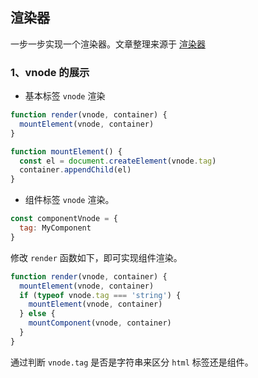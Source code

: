 ## 渲染器
一步一步实现一个渲染器。文章整理来源于 [渲染器](http://hcysun.me/vue-design/zh/)

### 1、vnode 的展示
* 基本标签 `vnode` 渲染
```js
function render(vnode, container) {
  mountElement(vnode, container)
}

function mountElement() {
  const el = document.createElement(vnode.tag)
  container.appendChild(el)
}
```
* 组件标签 `vnode` 渲染。    
```js
const componentVnode = {
  tag: MyComponent
}
```
修改 `render` 函数如下，即可实现组件渲染。
```js
function render(vnode, container) {
  mountElement(vnode, container)
  if (typeof vnode.tag === 'string') {
    mountElement(vnode, container)
  } else {
    mountComponent(vnode, container)
  }
}
```
通过判断 `vnode.tag` 是否是字符串来区分 `html` 标签还是组件。















